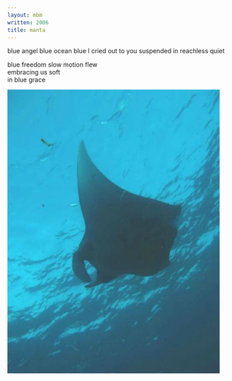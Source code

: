 ```yaml
---
layout: mbm
written: 2006
title: manta
---
```


<div class="poem">
blue angel blue ocean blue  
I cried out to you  
suspended in reachless quiet
 
blue freedom slow motion flew  
embracing us soft  
in blue grace
</div>

!["manta ray"](/assets/images/pilg1/mantaray.jpg "manta")

